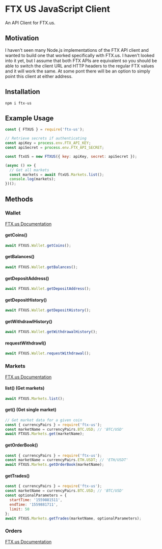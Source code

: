 # FTX US JavaScript Client

An API Client for FTX.us. 

## Motivation
I haven't seen many Node.js implementations of the FTX API client
and wanted to build one that worked specifically with FTX.us.
I haven't looked into it yet, but I assume that both FTX APIs
are equivalent so you should be able to switch the client URL
and HTTP headers to the regular FTX values and it will work the same.
At some pont there will be an option to simply point this client at either
address.

## Installation
```
npm i ftx-us
```

## Example Usage
```JavaScript
const { FTXUS } = require('ftx-us');

// Retrieve secrets if authenticating
const apiKey = process.env.FTX_API_KEY;
const apiSecret = process.env.FTX_API_SECRET;

const ftxUS = new FTXUS({ key: apiKey, secret: apiSecret });

(async () => {
  // Get all markets
  const markets = await ftxUS.Markets.list();
  console.log(markets);
})();
```

## Methods
### Wallet
[FTX.us Documentation](https://docs.ftx.us/#wallet)
#### getCoins()
```JavaScript
await FTXUS.Wallet.getCoins();
```
#### getBalances()
```JavaScript
await FTXUS.Wallet.getBalances();
```
#### getDepositAddress()
```JavaScript
await FTXUS.Wallet.getDepositAddress();
```
#### getDepositHistory()
```JavaScript
await FTXUS.Wallet.getDepositHistory();
```
#### getWithdrawlHistory()
```JavaScript
await FTXUS.Wallet.getWithdrawalHistory();
```
#### requestWithdrawl()
```JavaScript
await FTXUS.Wallet.requestWithdrawal();
```
### Markets
[FTX.us Documentation](https://docs.ftx.us/#markets)
#### list() (Get markets)
```JavaScript
await FTXUS.Markets.list();
```
#### get() (Get single market)
```JavaScript
// Get market data for a given coin
const { currencyPairs } = require('ftx-us');
const marketName = currencyPairs.BTC.USD; // 'BTC/USD'
await FTXUS.Markets.get(marketName);
```
#### getOrderBook()
```JavaScript
const { currencyPairs } = require('ftx-us');
const marketName = currencyPairs.ETH.USDT; // 'ETH/USDT'
await FTXUS.Markets.getOrderBook(marketName);
```
#### getTrades()
```JavaScript
const { currencyPairs } = require('ftx-us');
const marketName = currencyPairs.BTC.USD; // 'BTC/USD'
const optionalParameters = {
  startTime: '1559881511',
  endTime: '1559881711',
  limit: 50
};
await FTXUS.Markets.getTrades(marketName, optionalParameters);
```
### Orders
[FTX.us Documentation](https://docs.ftx.us/#orders)